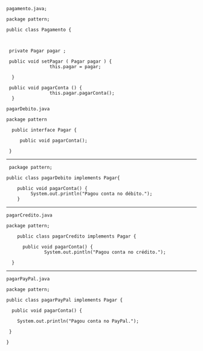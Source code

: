     pagamento.java;

    package pattern;

    public class Pagamento {

     

     private Pagar pagar ;

     public void setPagar ( Pagar pagar ) {
                    this.pagar = pagar;

      }
      
     public void pagarConta () {
                    this.pagar.pagarConta();
      }

   </p>
   
    

   </p>

    pagarDebito.java
  
    package pattern

      public interface Pagar {

         public void pagarConta();

     } 
   <hr>      
      
     package pattern;

    public class pagarDebito implements Pagar{

        public void pagarConta() {
             System.out.println("Pagou conta no débito.");
        }


   <hr>      
       
    pagarCredito.java

    package pattern;

        public class pagarCredito implements Pagar {

          public void pagarConta() {
                  System.out.pintln("Pagou conta no crédito.");

      }

    


    

   <hr>      

    pagarPayPal.java

    package pattern;

    public class pagarPayPal implements Pagar {

      public void pagarConta() {

        System.out.println("Pagou conta no PayPal.");

     }

    }

